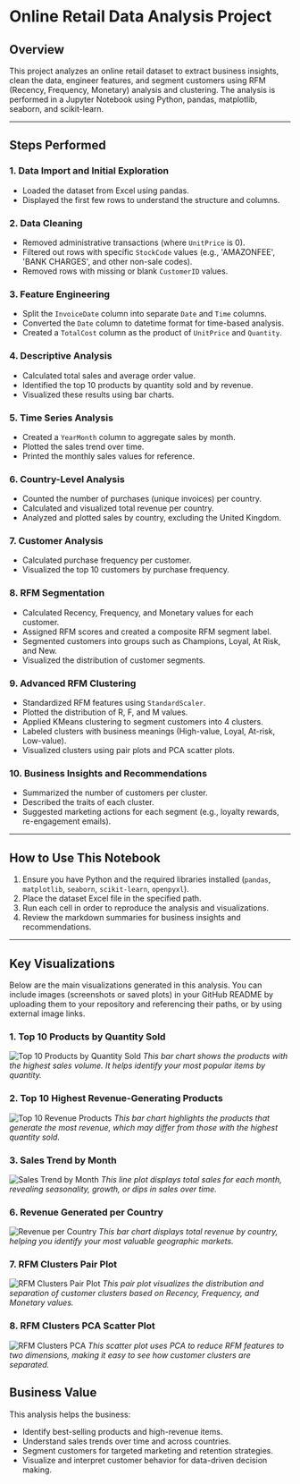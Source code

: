 # Online Retail Data Analysis Project

## Overview
This project analyzes an online retail dataset to extract business insights, clean the data, engineer features, and segment customers using RFM (Recency, Frequency, Monetary) analysis and clustering. The analysis is performed in a Jupyter Notebook using Python, pandas, matplotlib, seaborn, and scikit-learn.

---

## Steps Performed

### 1. Data Import and Initial Exploration
- Loaded the dataset from Excel using pandas.
- Displayed the first few rows to understand the structure and columns.

### 2. Data Cleaning
- Removed administrative transactions (where `UnitPrice` is 0).
- Filtered out rows with specific `StockCode` values (e.g., 'AMAZONFEE', 'BANK CHARGES', and other non-sale codes).
- Removed rows with missing or blank `CustomerID` values.

### 3. Feature Engineering
- Split the `InvoiceDate` column into separate `Date` and `Time` columns.
- Converted the `Date` column to datetime format for time-based analysis.
- Created a `TotalCost` column as the product of `UnitPrice` and `Quantity`.

### 4. Descriptive Analysis
- Calculated total sales and average order value.
- Identified the top 10 products by quantity sold and by revenue.
- Visualized these results using bar charts.

### 5. Time Series Analysis
- Created a `YearMonth` column to aggregate sales by month.
- Plotted the sales trend over time.
- Printed the monthly sales values for reference.

### 6. Country-Level Analysis
- Counted the number of purchases (unique invoices) per country.
- Calculated and visualized total revenue per country.
- Analyzed and plotted sales by country, excluding the United Kingdom.

### 7. Customer Analysis
- Calculated purchase frequency per customer.
- Visualized the top 10 customers by purchase frequency.

### 8. RFM Segmentation
- Calculated Recency, Frequency, and Monetary values for each customer.
- Assigned RFM scores and created a composite RFM segment label.
- Segmented customers into groups such as Champions, Loyal, At Risk, and New.
- Visualized the distribution of customer segments.

### 9. Advanced RFM Clustering
- Standardized RFM features using `StandardScaler`.
- Plotted the distribution of R, F, and M values.
- Applied KMeans clustering to segment customers into 4 clusters.
- Labeled clusters with business meanings (High-value, Loyal, At-risk, Low-value).
- Visualized clusters using pair plots and PCA scatter plots.

### 10. Business Insights and Recommendations
- Summarized the number of customers per cluster.
- Described the traits of each cluster.
- Suggested marketing actions for each segment (e.g., loyalty rewards, re-engagement emails).

---

## How to Use This Notebook
1. Ensure you have Python and the required libraries installed (`pandas`, `matplotlib`, `seaborn`, `scikit-learn`, `openpyxl`).
2. Place the dataset Excel file in the specified path.
3. Run each cell in order to reproduce the analysis and visualizations.
4. Review the markdown summaries for business insights and recommendations.

---

## Key Visualizations

Below are the main visualizations generated in this analysis. You can include images (screenshots or saved plots) in your GitHub README by uploading them to your repository and referencing their paths, or by using external image links.

### 1. Top 10 Products by Quantity Sold
![Top 10 Products by Quantity Sold](images/Top_10_products_by_quantity_sold.png)
*This bar chart shows the products with the highest sales volume. It helps identify your most popular items by quantity.*

### 2. Top 10 Highest Revenue-Generating Products
![Top 10 Revenue Products](images/Top_10_highest_revenue-generating_products.png)
*This bar chart highlights the products that generate the most revenue, which may differ from those with the highest quantity sold.*

### 3. Sales Trend by Month
![Sales Trend by Month](images/Sales_Trend_per_Month.png)
*This line plot displays total sales for each month, revealing seasonality, growth, or dips in sales over time.*

### 6. Revenue Generated per Country
![Revenue per Country](images/Top_10_highest_revenue_generating_countries.png)
*This bar chart displays total revenue by country, helping you identify your most valuable geographic markets.*

### 7. RFM Clusters Pair Plot
![RFM Clusters Pair Plot](images/RFM_Clusters_Pair_Plot.png)
*This pair plot visualizes the distribution and separation of customer clusters based on Recency, Frequency, and Monetary values.*

### 8. RFM Clusters PCA Scatter Plot
![RFM Clusters PCA](images/PCA_plot.png)
*This scatter plot uses PCA to reduce RFM features to two dimensions, making it easy to see how customer clusters are separated.*


## Business Value
This analysis helps the business:
- Identify best-selling products and high-revenue items.
- Understand sales trends over time and across countries.
- Segment customers for targeted marketing and retention strategies.
- Visualize and interpret customer behavior for data-driven decision making.


